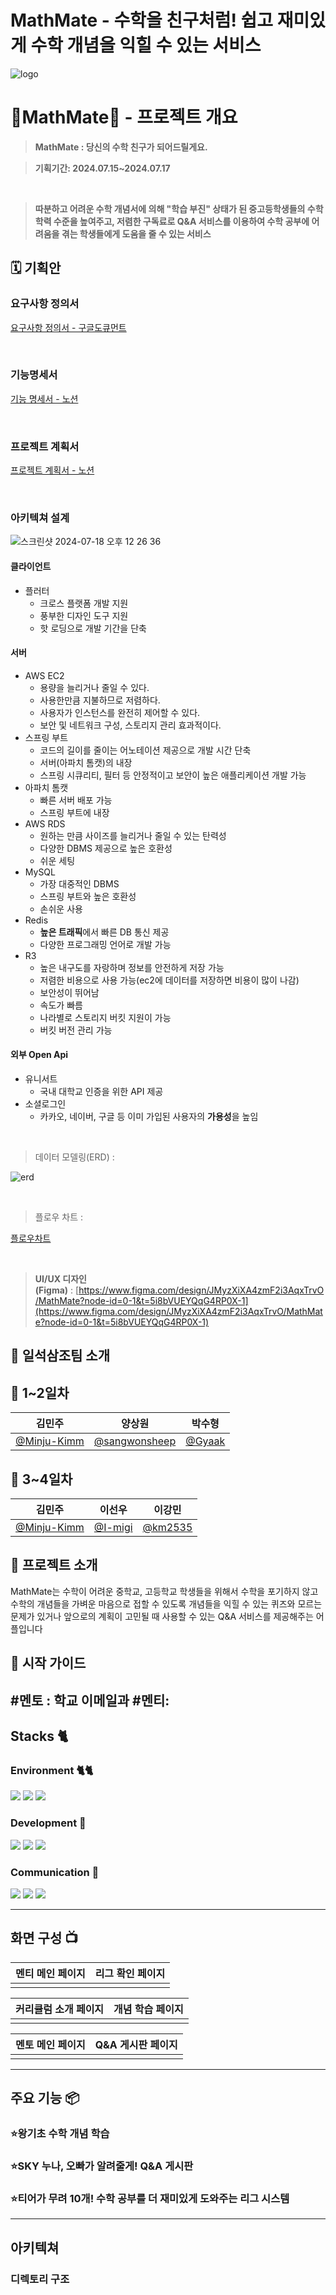# MathMate - 수학을 친구처럼! 쉽고 재미있게 수학 개념을 익힐 수 있는 서비스

![logo](./logo.png)

# 🩵MathMate🩵 - 프로젝트 개요

> **MathMate : 당신의 수학 친구가 되어드릴게요.**

> **기획기간: 2024.07.15~2024.07.17**

<br>

> **따분하고 어려운 수학 개념서에 의해 "학습 부진" 상태가 된 중고등학생들의 수학 학력 수준을 높여주고, 저렴한 구독료로 Q&A 서비스를 이용하여 수학 공부에 어려움을 겪는 학생들에게 도움을 줄 수 있는 서비스**

## 🗓️ 기획안

### 요구사항 정의서
[요구사항 정의서 - 구글도큐먼트](https://docs.google.com/spreadsheets/d/1SwFm62ZFwaKZ_Ii6iGEoF-KPWIPlPxRlNmaQUcv1MYc/edit?usp=sharing)

<br>

### 기능명세서
 [기능 명세서 - 노션](https://sincere-nova-ec6.notion.site/cd31748f48af4b04b5fca1513349a272?pvs=4)

<br>

### 프로젝트 계획서
[프로젝트 계획서 - 노션](https://sincere-nova-ec6.notion.site/80697b45493446acb5723012b60797c7?pvs=4)

<br>

### 아키텍쳐 설계
![스크린샷 2024-07-18 오후 12 26 36](https://github.com/user-attachments/assets/1ee4ef9a-5973-492d-9ade-a506147b0f61)

#### 클라이언트
- 플러터
  -  크로스 플랫폼 개발 지원
  -  풍부한 디자인 도구 지원
  -  핫 로딩으로 개발 기간을 단축
#### 서버
- AWS EC2
  - 용량을 늘리거나 줄일 수 있다.
  - 사용한만큼 지불하므로 저렴하다.
  - 사용자가 인스턴스를 완전히 제어할 수 있다.
  - 보안 및 네트워크 구성, 스토리지 관리 효과적이다.
- 스프링 부트
  - 코드의 길이를 줄이는 어노테이션 제공으로 개발 시간 단축
  - 서버(아파치 톰캣)의 내장
  - 스프링 시큐리티, 필터 등 안정적이고 보안이 높은 애플리케이션 개발 가능
- 아파치 톰캣
  -  빠른 서버 배포 가능
  -  스프링 부트에 내장
- AWS RDS
  - 원하는 만큼 사이즈를 늘리거나 줄일 수 있는 탄력성
  - 다양한 DBMS 제공으로 높은 호환성
  - 쉬운 세팅 
- MySQL
  - 가장 대중적인 DBMS
  - 스프링 부트와 높은 호환성
  - 손쉬운 사용
- Redis
  - **높은 트래픽**에서 빠른 DB 통신 제공
  - 다양한 프로그래밍 언어로 개발 가능 
- R3
  - 높은 내구도를 자랑하며 정보를 안전하게 저장 가능
  - 저렴한 비용으로 사용 가능(ec2에 데이터를 저장하면 비용이 많이 나감)
  - 보안성이 뛰어남
  - 속도가 빠름
  - 나라별로 스토리지 버킷 지원이 가능
  - 버킷 버전 관리 가능
#### 외부 Open Api 
- 유니서트
  - 국내 대학교 인증을 위한 API 제공
- 소셜로그인
  - 카카오, 네이버, 구글 등 이미 가입된 사용자의 **가용성**을 높임 



<br>

> 데이터 모델링(ERD) :

![erd](./MathMate.png)

<br>

> 플로우 차트 :

[플로우차트](https://www.figma.com/board/oH6JiSzoebES8RKL24kDVc/Untitled?node-id=0-1&t=KoI5wbtQwKCZmHU1-1)

<br>

> **UI/UX 디자인(Figma)** : [https://www.figma.com/design/JMyzXiXA4zmF2i3AqxTrvO/MathMate?node-id=0-1&t=5i8bVUEYQqG4RP0X-1](https://www.figma.com/design/JMyzXiXA4zmF2i3AqxTrvO/MathMate?node-id=0-1&t=5i8bVUEYQqG4RP0X-1)

## 👥 일석삼조팀 소개

## 🌟 1~2일차

|                    김민주                    |                      양상원                      |               박수형               |
| :------------------------------------------: | :----------------------------------------------: | :--------------------------------: |
| [@Minju-Kimm](https://github.com/Minju-Kimm) | [@sangwonsheep](https://github.com/sangwonsheep) | [@Gyaak](https://github.com/Gyaak) |

## 🌟 3~4일차

|                    김민주                    |                이선우                |                이강민                |
| :------------------------------------------: | :----------------------------------: | :----------------------------------: |
| [@Minju-Kimm](https://github.com/Minju-Kimm) | [@I-migi](https://github.com/I-migi) | [@km2535](https://github.com/km2535) |

## 🌟 프로젝트 소개
MathMate는 수학이 어려운 중학교, 고등학교 학생들을 위해서 수학을 포기하지 않고 수학의 개념들을 가벼운 마음으로 접할 수 있도록 개념들을 익힐 수 있는 퀴즈와 모르는 문제가 있거나 앞으로의 계획이 고민될 때 사용할 수 있는 Q&A 서비스를 제공해주는  어플입니다
## 🌟 시작 가이드
#멘토
: 학교 이메일과 
#멘티:
---

## Stacks 🐈

### Environment 🐈🐈
<img src="https://img.shields.io/badge/Tomcat-#F8DC75?style=for-the-badge&logo=apachetomcat&logoColor=white">
<img src="https://img.shields.io/badge/<이름>-<RGB색상>?style=for-the-badge&logo=<로고이름>&logoColor=white">
<img src="https://img.shields.io/badge/<이름>-<RGB색상>?style=for-the-badge&logo=<로고이름>&logoColor=white">

### Development 🔨
<img src="https://img.shields.io/badge/<이름>-<RGB색상>?style=for-the-badge&logo=<로고이름>&logoColor=white">
<img src="https://img.shields.io/badge/<이름>-<RGB색상>?style=for-the-badge&logo=<로고이름>&logoColor=white">
<img src="https://img.shields.io/badge/<이름>-<RGB색상>?style=for-the-badge&logo=<로고이름>&logoColor=white">


</div>

### Communication 💬
<img src="https://img.shields.io/badge/<이름>-<RGB색상>?style=for-the-badge&logo=<로고이름>&logoColor=white">
<img src="https://img.shields.io/badge/<이름>-<RGB색상>?style=for-the-badge&logo=<로고이름>&logoColor=white">
<img src="https://img.shields.io/badge/<이름>-<RGB색상>?style=for-the-badge&logo=<로고이름>&logoColor=white">


---

## 화면 구성 📺

| 멘티 메인 페이지 | 리그 확인 페이지 |
| :--------------: | :--------------: |
|                  |                  |

| 커리큘럼 소개 페이지 | 개념 학습 페이지 |
| :------------------: | :--------------: |
|                      |                  |

| 멘토 메인 페이지 | Q&A 게시판 페이지 |
| :--------------: | :---------------: |
|                  |                   |

---

## 주요 기능 📦

### ⭐️왕기초 수학 개념 학습

### ⭐️SKY 누나, 오빠가 알려줄게! Q&A 게시판

### ⭐️티어가 무려 10개! 수학 공부를 더 재미있게 도와주는 리그 시스템

---

## 아키텍쳐

### 디렉토리 구조
